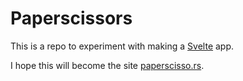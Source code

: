 # Paperscissors

This is a repo to experiment with making a [Svelte](https://svelte.dev) app.

I hope this will become the site [paperscisso.rs](https://paperscisso.rs).
